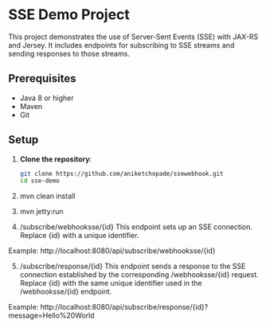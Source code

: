 # SSE Demo Project

This project demonstrates the use of Server-Sent Events (SSE) with JAX-RS and Jersey. It includes endpoints for subscribing to SSE streams and sending responses to those streams.

## Prerequisites

- Java 8 or higher
- Maven
- Git

## Setup

1. **Clone the repository**:
   ```sh
   git clone https://github.com/aniketchopade/ssewebhook.git
   cd sse-demo

2. mvn clean install

3. mvn jetty:run

4. /subscribe/webhooksse/{id}
This endpoint sets up an SSE connection. Replace {id} with a unique identifier.

Example: http://localhost:8080/api/subscribe/webhooksse/{id}

5. /subscribe/response/{id}
This endpoint sends a response to the SSE connection established by the corresponding /webhooksse/{id} request. Replace {id} with the same unique identifier used in the /webhooksse/{id} endpoint.

Example: http://localhost:8080/api/subscribe/response/{id}?message=Hello%20World

